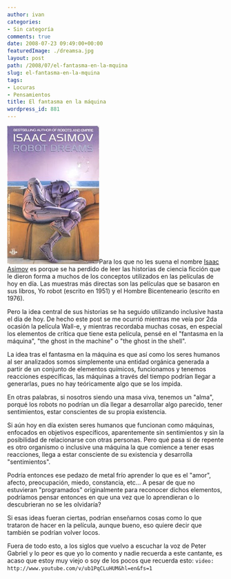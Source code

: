 ```yaml
---
author: ivan
categories:
- Sin categoría
comments: true
date: 2008-07-23 09:49:00+00:00
featuredImage: ./dreamsa.jpg
layout: post
path: /2008/07/el-fantasma-en-la-mquina
slug: el-fantasma-en-la-mquina
tags:
- Locuras
- Pensamientos
title: El fantasma en la máquina
wordpress_id: 881
---
```


[![](./dreamsa.jpg)](http://3.bp.blogspot.com/_T2UWuNJg3dQ/SIcbYENJezI/AAAAAAAAAgY/deYsrtl8Hts/s1600-h/dreamsa.jpg)Para los que no les suena el nombre [Isaac Asimov](http://es.wikipedia.org/wiki/Isaac_Asimov) es porque se ha perdido de leer las historias de ciencia ficción que le dieron forma a muchos de los conceptos utilizados en las películas de hoy en día. Las muestras más directas son las películas que se basaron en sus libros, Yo robot (escrito en 1951) y el Hombre Bicenteneario (escrito en 1976).

Pero la idea central de sus historias se ha seguido utilizando inclusive hasta el día de hoy. De hecho este post se me ocurrió mientras me veía por 2da ocasión la película Wall-e, y mientras recordaba muchas cosas, en especial los elementos de crítica que tiene esta película, pensé en el "fantasma en la máquina", "the ghost in the machine" o "the ghost in the shell".

La idea tras el fantasma en la máquina es que así como los seres humanos al ser analizados somos simplemente una entidad orgánica generada a partir de un conjunto de elementos químicos, funcionamos y tenemos reacciones específicas, las máquinas a través del tiempo podrían llegar a generarlas, pues no hay teóricamente algo que se los impida.

En otras palabras, si nosotros siendo una masa viva, tenemos un "alma", porqué los robots no podrían un día llegar a desarrollar algo parecido, tener sentimientos, estar conscientes de su propia existencia.

Si aún hoy en día existen seres humanos que funcionan como máquinas, enfocados en objetivos específicos, aparentemente sin sentimientos y sin la posibilidad de relacionarse con otras personas. Pero qué pasa si de repente es otro organismo o inclusive una máquina la que comience a tener esas reacciones, llega a estar consciente de su existencia y desarrolla "sentimientos".

Podría entonces ese pedazo de metal frío aprender lo que es el "amor", afecto, preocupación, miedo, constancia, etc... A pesar de que no estuvieran "programados" originalmente para reconocer dichos elementos, podríamos pensar entonces en que una vez que lo aprendieran o lo descubrieran no se les olvidaría?

Si esas ideas fueran ciertas, podrían enseñarnos cosas como lo que trataron de hacer en la película, aunque bueno, eso quiere decir que también se podrían volver locos.

Fuera de todo esto, a los siglos que vuelvo a escuchar la voz de Peter Gabriel y lo peor es que yo lo comento y nadie recuerda a este cantante, es acaso que estoy muy viejo o soy de los pocos que recuerda esto:
`video: http://www.youtube.com/v/ub1PqCLuHUM&hl=en&fs=1`